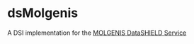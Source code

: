 # dsMolgenis
A DSI implementation for the [MOLGENIS DataSHIELD Service](https://github.com/molgenis/molgenis-service-datashield)
